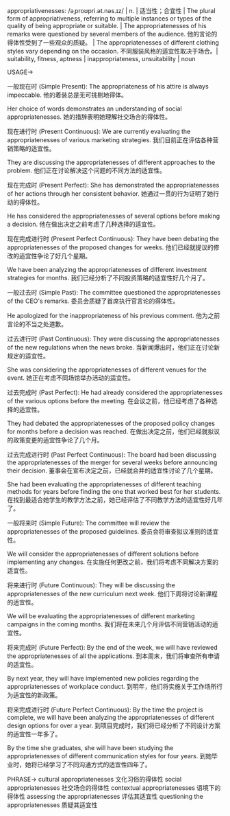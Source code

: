 appropriativenesses: /əˌproʊpri.ət.nəs.ɪz/ | n. | 适当性；合宜性 |  The plural form of appropriativeness, referring to multiple instances or types of the quality of being appropriate or suitable. | The appropriatenesses of his remarks were questioned by several members of the audience.  他的言论的得体性受到了一些观众的质疑。 | The appropriatenesses of different clothing styles vary depending on the occasion. 不同服装风格的适宜性取决于场合。|  suitability, fitness, aptness | inappropriateness, unsuitability | noun


USAGE->

一般现在时 (Simple Present):
The appropriateness of his attire is always impeccable.  他的着装总是无可挑剔地得体。

Her choice of words demonstrates an understanding of social appropriatenesses. 她的措辞表明她理解社交场合的得体性。


现在进行时 (Present Continuous):
We are currently evaluating the appropriatenesses of various marketing strategies. 我们目前正在评估各种营销策略的适宜性。

They are discussing the appropriatenesses of different approaches to the problem. 他们正在讨论解决这个问题的不同方法的适宜性。


现在完成时 (Present Perfect):
She has demonstrated the appropriatenesses of her actions through her consistent behavior. 她通过一贯的行为证明了她行动的得体性。

He has considered the appropriatenesses of several options before making a decision. 他在做出决定之前考虑了几种选择的适宜性。


现在完成进行时 (Present Perfect Continuous):
They have been debating the appropriatenesses of the proposed changes for weeks.  他们已经就提议的修改的适宜性争论了好几个星期。

We have been analyzing the appropriatenesses of different investment strategies for months.  我们已经分析了不同投资策略的适宜性好几个月了。


一般过去时 (Simple Past):
The committee questioned the appropriatenesses of the CEO's remarks. 委员会质疑了首席执行官言论的得体性。

He apologized for the inappropriateness of his previous comment. 他为之前言论的不当之处道歉。


过去进行时 (Past Continuous):
They were discussing the appropriatenesses of the new regulations when the news broke. 当新闻爆出时，他们正在讨论新规定的适宜性。

She was considering the appropriatenesses of different venues for the event. 她正在考虑不同场馆举办活动的适宜性。


过去完成时 (Past Perfect):
He had already considered the appropriatenesses of the various options before the meeting.  在会议之前，他已经考虑了各种选择的适宜性。

They had debated the appropriatenesses of the proposed policy changes for months before a decision was reached.  在做出决定之前，他们已经就拟议的政策变更的适宜性争论了几个月。


过去完成进行时 (Past Perfect Continuous):
The board had been discussing the appropriatenesses of the merger for several weeks before announcing their decision.  董事会在宣布决定之前，已经就合并的适宜性讨论了几个星期。

She had been evaluating the appropriatenesses of different teaching methods for years before finding the one that worked best for her students.  在找到最适合她学生的教学方法之前，她已经评估了不同教学方法的适宜性好几年了。


一般将来时 (Simple Future):
The committee will review the appropriatenesses of the proposed guidelines. 委员会将审查拟议准则的适宜性。

We will consider the appropriatenesses of different solutions before implementing any changes. 在实施任何更改之前，我们将考虑不同解决方案的适宜性。


将来进行时 (Future Continuous):
They will be discussing the appropriatenesses of the new curriculum next week.  他们下周将讨论新课程的适宜性。

We will be evaluating the appropriatenesses of different marketing campaigns in the coming months.  我们将在未来几个月评估不同营销活动的适宜性。


将来完成时 (Future Perfect):
By the end of the week, we will have reviewed the appropriatenesses of all the applications. 到本周末，我们将审查所有申请的适宜性。

By next year, they will have implemented new policies regarding the appropriatenesses of workplace conduct. 到明年，他们将实施关于工作场所行为适宜性的新政策。


将来完成进行时 (Future Perfect Continuous):
By the time the project is complete, we will have been analyzing the appropriatenesses of different design options for over a year.  到项目完成时，我们将已经分析了不同设计方案的适宜性一年多了。

By the time she graduates, she will have been studying the appropriatenesses of different communication styles for four years. 到她毕业时，她将已经学习了不同沟通方式的适宜性四年了。


PHRASE->
cultural appropriatenesses 文化习俗的得体性
social appropriatenesses 社交场合的得体性
contextual appropriatenesses  语境下的得体性
assessing the appropriatenesses 评估其适宜性
questioning the appropriatenesses 质疑其适宜性